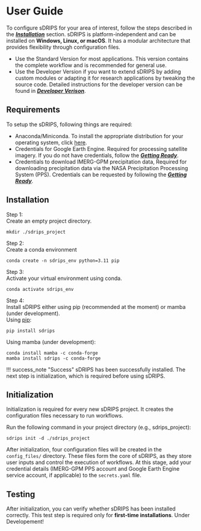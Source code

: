 # User Guide
To configure sDRIPS for your area of interest, follow the steps described in the [***Installation***](#installation) section. sDRIPS is platform-independent and can be installed on **Windows, Linux, or macOS**. It has a modular architecture that provides flexibility through configuration files.

- Use the Standard Version for most applications. This version contains the complete workflow and is recommended for general use.  
- Use the Developer Version if you want to extend sDRIPS by adding custom modules or adapting it for research applications by tweaking the source code. Detailed instructions for the developer version can be found in [***Developer Verison***](/en/latest/Developer_Version/Developer_Version).  

## Requirements
To setup the sDRIPS, following things are required:  

- Anaconda/Miniconda. To install the appropriate distribution for your operating system, click [here](https://www.anaconda.com/download/success).  
- Credentials for Google Earth Engine. Required for processing satellite imagery. If you do not have credentials, follow the [***Getting Ready***](/en/latest/Quick_Start/Getting_ready).  
- Credentials to download IMERG-GPM precipitation data, Required for downloading precipitation data via the NASA Precipitation Processing System (PPS). Credentials can be requested by following the [***Getting Ready***](/en/latest/Quick_Start/Getting_ready).  

## Installation
<span class="preparation_step">Step 1:</span> <br>
Create an empty project directory.
```
mkdir ./sdrips_project
```
    
<span class="preparation_step">Step 2:</span> <br>
Create a conda environment
```
conda create -n sdrips_env python=3.11 pip
```
  
<span class="preparation_step">Step 3:</span> <br>
Activate your virtual environment using conda.
```
conda activate sdrips_env
```

<span class="preparation_step">Step 4:</span> <br>
Install sDRIPS either using pip (recommended at the moment) or mamba (under development).  
Using [pip](https://test.pypi.org/project/sdrips/):
```
pip install sdrips
```
Using mamba (under development):
```
conda install mamba -c conda-forge
mamba install sdrips -c conda-forge
```
!!! success_note "Success"
    sDRIPS has been successfully installed. The next step is initialization, which is required before using sDRIPS. 

## Initialization
Initialization is required for every new sDRIPS project. It creates the configuration files necessary to run workflows.

Run the following command in your project directory (e.g., sdrips_project):
```
sdrips init -d ./sdrips_project
```
After initialization, four configuration files will be created in the `config_files/` directory. These files form the core of sDRIPS, as they store user inputs and control the execution of workflows. At this stage, add your credential details (IMERG-GPM PPS account and Google Earth Engine service account, if applicable) to the `secrets.yaml` file.

## Testing
After initialization, you can verify whether sDRIPS has been installed correctly.
This test step is required only for **first-time installations**. 
Under Developement!